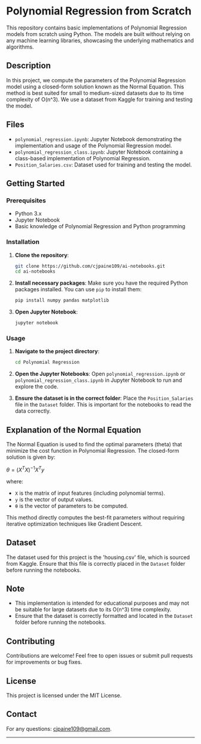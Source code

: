 # Polynomial Regression from Scratch

This repository contains basic implementations of Polynomial Regression models from scratch using Python. The models are built without relying on any machine learning libraries, showcasing the underlying mathematics and algorithms.

## Description

In this project, we compute the parameters of the Polynomial Regression model using a closed-form solution known as the Normal Equation. This method is best suited for small to medium-sized datasets due to its time complexity of O(n^3). We use a dataset from Kaggle for training and testing the model.

## Files

- `polynomial_regression.ipynb`: Jupyter Notebook demonstrating the implementation and usage of the Polynomial Regression model.
- `polynomial_regression_class.ipynb`: Jupyter Notebook containing a class-based implementation of Polynomial Regression.
- `Position_Salaries.csv`: Dataset used for training and testing the model.

## Getting Started

### Prerequisites

- Python 3.x
- Jupyter Notebook
- Basic knowledge of Polynomial Regression and Python programming

### Installation

1. **Clone the repository**:
    ```bash
    git clone https://github.com/cjpaine109/ai-notebooks.git
    cd ai-notebooks
    ```

2. **Install necessary packages**:
    Make sure you have the required Python packages installed. You can use `pip` to install them:
    ```bash
    pip install numpy pandas matplotlib
    ```

3. **Open Jupyter Notebook**:
    ```bash
    jupyter notebook
    ```

### Usage

1. **Navigate to the project directory**:
    ```bash
    cd Polynomial Regression
    ```

2. **Open the Jupyter Notebooks**:
    Open `polynomial_regression.ipynb` or `polynomial_regression_class.ipynb` in Jupyter Notebook to run and explore the code.

3. **Ensure the dataset is in the correct folder**:
    Place the `Position_Salaries` file in the `Dataset` folder. This is important for the notebooks to read the data correctly.

## Explanation of the Normal Equation

The Normal Equation is used to find the optimal parameters (theta) that minimize the cost function in Polynomial Regression. The closed-form solution is given by:

$\theta = (X^T X)^{-1} X^T y$

where:
- `X` is the matrix of input features (including polynomial terms).
- `y` is the vector of output values.
- `θ` is the vector of parameters to be computed.

This method directly computes the best-fit parameters without requiring iterative optimization techniques like Gradient Descent.

## Dataset

The dataset used for this project is the 'housing.csv' file, which is sourced from Kaggle. Ensure that this file is correctly placed in the `Dataset` folder before running the notebooks.

## Note

- This implementation is intended for educational purposes and may not be suitable for large datasets due to its O(n^3) time complexity.
- Ensure that the dataset is correctly formatted and located in the `Dataset` folder before running the notebooks.

## Contributing

Contributions are welcome! Feel free to open issues or submit pull requests for improvements or bug fixes.

## License

This project is licensed under the MIT License.

## Contact

For any questions: cjpaine109@gmail.com.

---
